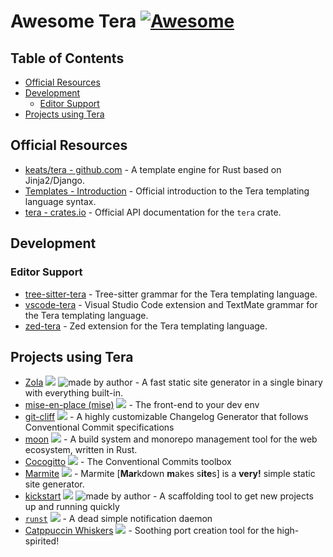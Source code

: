 <h1>Awesome Tera <a href="https://awesome.re"><img alt="Awesome" src="https://awesome.re/badge-flat.svg"></a></h1>

<h2>Table of Contents</h2>

- [Official Resources](#official-resources)
- [Development](#development)
  - [Editor Support](#editor-support)
- [Projects using Tera](#projects-using-tera)

## Official Resources

- [keats/tera - github.com](https://github.com/Keats/tera) - A template engine for Rust based on Jinja2/Django.
- [Templates - Introduction](https://keats.github.io/tera/docs/#templates) - Official introduction to the Tera templating language syntax.
- [tera - crates.io](https://docs.rs/tera/latest/tera/) - Official API documentation for the `tera` crate.

## Development

### Editor Support

- [tree-sitter-tera](https://github.com/uncenter/tree-sitter-tera) - Tree-sitter grammar for the Tera templating language.
- [vscode-tera](https://github.com/uncenter/vscode-tera) - Visual Studio Code extension and TextMate grammar for the Tera templating language.
- [zed-tera](https://github.com/uncenter/zed-tera) - Zed extension for the Tera templating language.

## Projects using Tera

- [Zola](https://github.com/getzola/zola) ![](https://img.shields.io/github/stars/getzola/zola) ![made by author] - A fast static site generator in a single binary with everything built-in.
- [mise-en-place (mise)](https://github.com/jdx/mise) ![](https://img.shields.io/github/stars/jdx/mise) - The front-end to your dev env
- [git-cliff](https://github.com/orhun/git-cliff) ![](https://img.shields.io/github/stars/orhun/git-cliff) - A highly customizable Changelog Generator that follows Conventional Commit specifications
- [moon](https://github.com/moonrepo/moon) ![](https://img.shields.io/github/stars/moonrepo/moon) - A build system and monorepo management tool for the web ecosystem, written in Rust.
- [Cocogitto](https://github.com/cocogitto/cocogitto) ![](https://img.shields.io/github/stars/cocogitto/cocogitto) - The Conventional Commits toolbox
- [Marmite](https://github.com/rochacbruno/marmite) ![](https://img.shields.io/github/stars/rochacbruno/marmite) - Marmite [**Mar**kdown **m**akes s**ite**s] is a **very!** simple static site generator.
- [kickstart](https://github.com/Keats/kickstart) ![](https://img.shields.io/github/stars/Keats/kickstart) ![made by author] - A scaffolding tool to get new projects up and running quickly
- [`runst`](https://github.com/orhun/runst) ![](https://img.shields.io/github/stars/orhun/runst) - A dead simple notification daemon
- [Catppuccin Whiskers](https://github.com/catppuccin/whiskers) ![](https://img.shields.io/github/stars/catppuccin/whiskers) - Soothing port creation tool for the high-spirited!

[made by author]: https://img.shields.io/badge/made_by_author-FFC0CB
